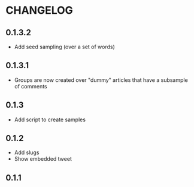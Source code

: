 # CHANGELOG

## 0.1.3.2

- Add seed sampling (over a set of words)

## 0.1.3.1

- Groups are now created over "dummy" articles that have a subsample of comments


## 0.1.3

- Add script to create samples

## 0.1.2

- Add slugs
- Show embedded tweet


## 0.1.1
